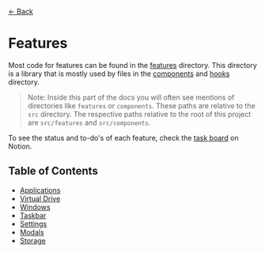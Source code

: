 [← Back](../README.md)

# Features

Most code for features can be found in the [features](../../src/features) directory. This directory is a library that is mostly used by files in the [components](../../src/components) and [hooks](../../src/hooks) directory.

> Note: Inside this part of the docs you will often see mentions of directories like `features` or `components`. These paths are relative to the `src` directory. The respective paths relative to the root of this project are `src/features` and `src/components`.

To see the status and to-do's of each feature, check the [task board](https://prozilla.notion.site/8325fabca1fb4f9885b6d6dfd5aa64c8?v=1a59f7ce50914f5ea711fe6460e52868&pvs=4) on Notion.

## Table of Contents

- [Applications](applications/README.md)
- [Virtual Drive](virtual-drive//README.md)
- [Windows](windows/README.md)
- [Taskbar](taskbar/README.md)
- [Settings](settings/README.md)
- [Modals](modals/README.md)
- [Storage](storage/README.md)